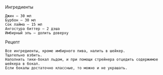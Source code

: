 Ингредиенты

    Джин — 30 мл
    Бурбон — 30 мл
    Сок лайма — 15 мл
    Ангостура биттер — 2 дэша
    Имбирный эль — долить доверху
    
Рецепт

    Все ингредиенты, кроме имбирного пива, налить в шейкер.
    Тщательно взбить.
    Наполнить тики-бокал льдом, и при помощи стрейнера отцедить содержимое шейкера в бокал.
    Если бокалы достаточно классные, то можно и не украшать.
